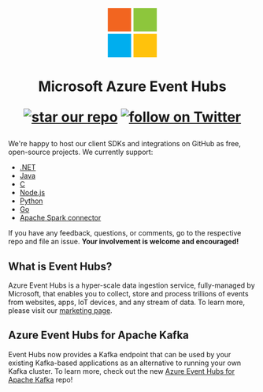 <p align="center">
  <img src="event-hubs.png" alt="Microsoft Azure Event Hubs" width="100"/>
</p>

<h1 align="center">Microsoft Azure Event Hubs
<p align="center">
  <a href="#star-our-repo">
        <img src="https://img.shields.io/github/stars/azure/azure-event-hubs.svg?style=social&label=Stars"
            alt="star our repo"></a>
  <a href="https://twitter.com/intent/follow?screen_name=azureeventhubs" target="_blank">
        <img src="https://img.shields.io/twitter/url/http/shields.io.svg?style=social&label=Follow%20@azureeventhubs"
            alt="follow on Twitter"></a>
</p></h1>

We're happy to host our client SDKs and integrations on GitHub as free, open-source projects. We currently support:

* [.NET](https://github.com/azure/azure-event-hubs-dotnet)
* [Java](https://github.com/azure/azure-event-hubs-java)
* [C](https://github.com/azure/azure-event-hubs-c)
* [Node.js](https://github.com/azure/azure-event-hubs-node)
* [Python](https://github.com/azure/azure-event-hubs-python)
* [Go](https://github.com/azure/azure-event-hubs-go)
* [Apache Spark connector](https://github.com/Azure/azure-event-hubs-spark)

If you have any feedback, questions, or comments, go to the respective repo and file an issue. **Your involvement is welcome and encouraged!**

## What is Event Hubs?

Azure Event Hubs is a hyper-scale data ingestion service, fully-managed by Microsoft, that enables you to collect, store and process trillions of events from websites, apps, IoT devices, and any stream of data. To learn more, please visit our [marketing page](https://azure.microsoft.com/services/event-hubs/).

## Azure Event Hubs for Apache Kafka

Event Hubs now provides a Kafka endpoint that can be used by your existing Kafka-based applications as an alternative to running your own Kafka cluster. To learn more, check out the new [Azure Event Hubs for Apache Kafka](https://github.com/Azure/azure-event-hubs-for-kafka) repo!